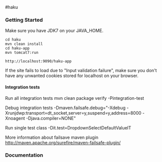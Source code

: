 #haku

### Getting Started

Make sure you have JDK7 on your JAVA_HOME.

    cd haku
    mvn clean install
    cd haku-app
    mvn tomcat7:run

    http://localhost:9090/haku-app
    
If the site fails to load due to "Input validation failure", make sure you don't have any unwanted cookies stored for localhost on your browser.    

#### Integration tests

Run all integration tests
    mvn clean package verify -Pintegration-test

Debug integration tests
    -Dmaven.failsafe.debug="-Xdebug -Xrunjdwp:transport=dt_socket,server=y,suspend=y,address=8000 -Xnoagent -Djava.compiler=NONE"

Run single test class
    -Dit.test=DropdownSelectDefaultValueIT

More information about failsave maven plugin
    http://maven.apache.org/surefire/maven-failsafe-plugin/

### Documentation

